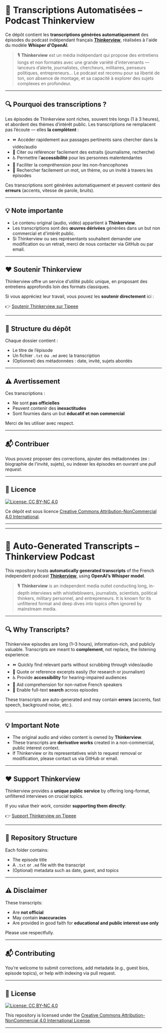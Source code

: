 # 🧠 Transcriptions Automatisées – Podcast Thinkerview

Ce dépôt contient les **transcriptions générées automatiquement** des épisodes du podcast indépendant français **[Thinkerview](https://thinkerview.com/)**, réalisées à l'aide du modèle **Whisper d'OpenAI**.

> 🎙️ **Thinkerview** est un média indépendant qui propose des entretiens longs et non formatés avec une grande variété d’intervenants — lanceurs d’alerte, journalistes, chercheurs, militaires, penseurs politiques, entrepreneurs… Le podcast est reconnu pour sa liberté de ton, son absence de montage, et sa capacité à explorer des sujets complexes en profondeur.

---

## 🔍 Pourquoi des transcriptions ?

Les épisodes de Thinkerview sont riches, souvent très longs (1 à 3 heures), et abordent des thèmes d’intérêt public. Les transcriptions ne remplacent pas l’écoute — elles **la complètent** :

- ⏩ Accéder rapidement aux passages pertinents sans chercher dans la vidéo/audio  
- 📝 Citer ou référencer facilement des extraits (journalisme, recherche)  
- ♿ Permettre l’**accessibilité** pour les personnes malentendantes  
- 🧠 Faciliter la compréhension pour les non-francophones  
- 🔎 Rechercher facilement un mot, un thème, ou un invité à travers les épisodes  

Ces transcriptions sont générées automatiquement et peuvent contenir des **erreurs** (accents, vitesse de parole, bruits).

---

## 💡 Note importante

- Le contenu original (audio, vidéo) appartient à **Thinkerview**.  
- Les transcriptions sont des **œuvres dérivées** générées dans un but non commercial et d'intérêt public.  
- Si Thinkerview ou ses représentants souhaitent demander une modification ou un retrait, merci de nous contacter via GitHub ou par email.

---

## ❤️ Soutenir Thinkerview

Thinkerview offre un service d'utilité public unique, en proposant des entretiens approfondis loin des formats classiques.

Si vous appréciez leur travail, vous pouvez les **soutenir directement** ici :

👉 [Soutenir Thinkerview sur Tipeee](https://fr.tipeee.com/thinkerview)

---

## 📁 Structure du dépôt

Chaque dossier contient :
- Le titre de l’épisode
- Un fichier `.txt` ou `.md` avec la transcription
- (Optionnel) des métadonnées : date, invité, sujets abordés

---

## ⚠️ Avertissement

Ces transcriptions :
- Ne sont **pas officielles**
- Peuvent contenir des **inexactitudes**
- Sont fournies dans un but **éducatif et non commercial**

Merci de les utiliser avec respect.

---

## 📬 Contribuer

Vous pouvez proposer des corrections, ajouter des métadonnées (ex : biographie de l’invité, sujets), ou indexer les épisodes en ouvrant une *pull request*.

---

## 📄 Licence

[![License: CC BY-NC 4.0](https://img.shields.io/badge/Licence-CC%20BY--NC%204.0-lightgrey.svg)](https://creativecommons.org/licenses/by-nc/4.0/)

Ce dépôt est sous licence [Creative Commons Attribution-NonCommercial 4.0 International](https://creativecommons.org/licenses/by-nc/4.0/).

---

---

# 🧠 Auto-Generated Transcripts – Thinkerview Podcast

This repository hosts **automatically generated transcripts** of the French independent podcast **[Thinkerview](https://thinkerview.com/)**, using **OpenAI’s Whisper model**.

> 🎙️ **Thinkerview** is an independent media outlet conducting long, in-depth interviews with whistleblowers, journalists, scientists, political thinkers, military personnel, and entrepreneurs. It is known for its unfiltered format and deep dives into topics often ignored by mainstream media.

---

## 🔍 Why Transcripts?

Thinkerview episodes are long (1–3 hours), information-rich, and publicly valuable. Transcripts are meant to **complement**, not replace, the listening experience:

- ⏩ Quickly find relevant parts without scrubbing through video/audio  
- 📝 Quote or reference excerpts easily (for research or journalism)  
- ♿ Provide **accessibility** for hearing-impaired audiences  
- 🧠 Aid comprehension for non-native French speakers  
- 🔎 Enable full-text **search** across episodes  

These transcripts are auto-generated and may contain **errors** (accents, fast speech, background noise, etc.).

---

## 💡 Important Note

- The original audio and video content is owned by **Thinkerview**.  
- These transcripts are **derivative works** created in a non-commercial, public interest context.  
- If Thinkerview or its representatives wish to request removal or modification, please contact us via GitHub or email.

---

## ❤️ Support Thinkerview

Thinkerview provides a **unique public service** by offering long-format, unfiltered interviews on crucial topics.

If you value their work, consider **supporting them directly**:

👉 [Support Thinkerview on Tipeee](https://fr.tipeee.com/thinkerview)

---

## 📁 Repository Structure

Each folder contains:
- The episode title
- A `.txt` or `.md` file with the transcript
- (Optional) metadata such as date, guest, and topics

---

## ⚠️ Disclaimer

These transcripts:
- Are **not official**
- May contain **inaccuracies**
- Are provided in good faith for **educational and public interest use only**

Please use respectfully.

---

## 📬 Contributing

You’re welcome to submit corrections, add metadata (e.g., guest bios, episode topics), or help with indexing via pull request.

---

## 📄 License

[![License: CC BY-NC 4.0](https://img.shields.io/badge/License-CC%20BY--NC%204.0-lightgrey.svg)](https://creativecommons.org/licenses/by-nc/4.0/)

This repository is licensed under the [Creative Commons Attribution-NonCommercial 4.0 International License](https://creativecommons.org/licenses/by-nc/4.0/).

---
